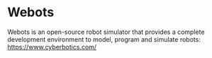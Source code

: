 # Webots

Webots is an open-source robot simulator that provides a complete development environment to model, program and simulate robots:
https://www.cyberbotics.com/
